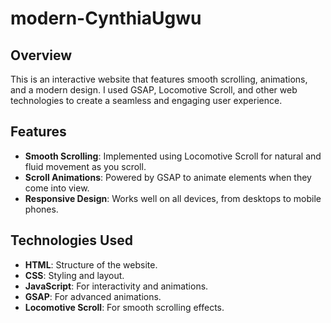 # modern-CynthiaUgwu

## Overview
This is an interactive website that features smooth scrolling, animations, and a modern design. I used GSAP, Locomotive Scroll, and other web technologies to create a seamless and engaging user experience.

## Features
- **Smooth Scrolling**: Implemented using Locomotive Scroll for natural and fluid movement as you scroll.
- **Scroll Animations**: Powered by GSAP to animate elements when they come into view.
- **Responsive Design**: Works well on all devices, from desktops to mobile phones.

## Technologies Used
- **HTML**: Structure of the website.
- **CSS**: Styling and layout.
- **JavaScript**: For interactivity and animations.
- **GSAP**: For advanced animations.
- **Locomotive Scroll**: For smooth scrolling effects.